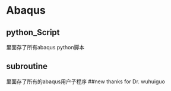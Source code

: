 # Abaqus
## python_Script
里面存了所有abaqus python脚本

## subroutine
里面存了所有的abaqus用户子程序
##new
thanks for Dr. wuhuiguo
